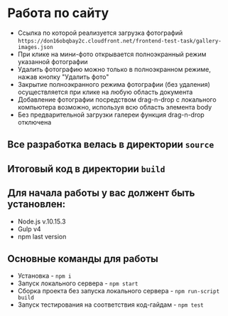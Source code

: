 # Работа по сайту
* Ссылка по которой реализуется загрузка фотографий `https://don16obqbay2c.cloudfront.net/frontend-test-task/gallery-images.json`
* При клике на мини-фото открывается полноэкранный режим указанной фотографии
* Удалить фотографию можно только в полноэкранном режиме, нажав кнопку "Удалить фото"
* Закрытие полноэкранного режима фотографии (без удаления) осуществляется при клике на любую область документа
* Добавление фотографии посредством drag-n-drop c локального компьютера возможно, используя всю область элемента body
* Без предварительной загрузки галереи функция drag-n-drop отключена

## Все разработка велась в директории `source`
## Итоговый код в директории `build`

## Для начала работы у вас должент быть установлен:
* Node.js v.10.15.3
* Gulp v4
* npm last version

## Основные команды для работы
* Установка - `npm i`
* Запуск локального сервера - `npm start`
* Сборка проекта без запуска локального сервера - `npm run-script build`
* Запуск тестирования на соответствия код-гайдам - `npm test`
